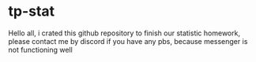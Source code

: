 # tp-stat
Hello all, i crated this github repository to finish our statistic homework, please contact me by discord if you have any pbs, because messenger is not functioning well